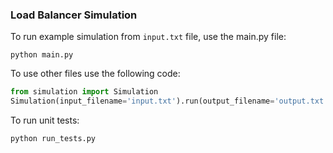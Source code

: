 ### Load Balancer Simulation

To run example simulation from `input.txt` file, use the main.py file:
```
python main.py
```

To use other files use the following code:
```python
from simulation import Simulation
Simulation(input_filename='input.txt').run(output_filename='output.txt')
```

To run unit tests:
```
python run_tests.py
```
